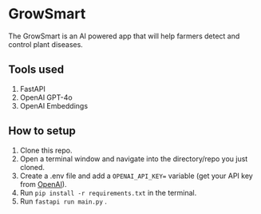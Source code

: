 ﻿# GrowSmart

The GrowSmart is an AI powered app that will help farmers detect and control plant diseases.

## Tools used

1. FastAPI
2. OpenAI GPT-4o
3. OpenAI Embeddings

## How to setup

1. Clone this repo.
2. Open a terminal window and navigate into the directory/repo you just cloned.
3. Create a .env file and add a `OPENAI_API_KEY=` variable (get your API key from [OpenAI](https://platform.openai.com/organization/api-keys)).
4. Run `pip install -r requirements.txt` in the terminal.
5. Run `fastapi run main.py` .
